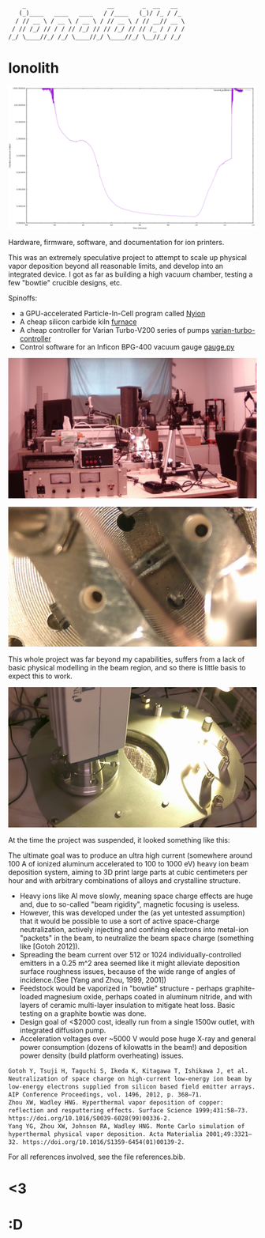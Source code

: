 
```
    _                       __        _  __   __  
   (_)____   ____   ____   / /____   (_)/ /_ / /_ 
  / // __ \ / __ \ / __ \ / // __ \ / // __// __ \
 / // /_/ // / / // /_/ // // /_/ // // /_ / / / /
/_/ \____//_/ /_/ \____//_/ \____//_/ \__//_/ /_/ 
```                                        

# Ionolith

![](data/second_pulldown.png)


Hardware, firmware, software, and documentation for ion printers.

This was an extremely speculative project to attempt to scale up physical vapor deposition beyond all reasonable limits, and develop into an integrated device. I got as far as building a high vacuum chamber, testing a few "bowtie" crucible designs, etc.

Spinoffs:

- a GPU-accelerated Particle-In-Cell program called [Nyion](https://github.com/0xDBFB7/Nyion) 
- A cheap silicon carbide kiln [furnace](https://0xdbfb7.com/furnace.html)
- A cheap controller for Varian Turbo-V200 series of pumps [varian-turbo-controller](https://github.com/0xDBFB7/varian-turbo-controller)
- Control software for an Inficon BPG-400 vacuum gauge [gauge.py](https://gist.github.com/0xDBFB7/7bd7048c6639270e6f291a2673903184)

![](documents/readme_media/my_photo-25.jpg)

![](documents/readme_media/my_photo-777.jpg)

This whole project was far beyond my capabilities, suffers from a lack of basic physical modelling in the beam region, and so there is little basis to expect this to work.

![](documents/readme_media/my_photo-10.jpg)

At the time the project was suspended, it looked something like this:

The ultimate goal was to produce an ultra high current (somewhere around 100 A of ionized aluminum accelerated to 100 to 1000 eV) heavy ion beam deposition system, aiming to 3D print large parts at cubic centimeters per hour and with arbitrary combinations of alloys and crystalline structure. 

  - Heavy ions like Al move slowly, meaning space charge effects are huge and, due to so-called "beam rigidity", magnetic focusing is useless.
  - However, this was developed under the (as yet untested assumption) that it would be possible to use a sort of active space-charge neutralization, actively injecting and confining electrons into metal-ion "packets" in the beam, to neutralize the beam space charge (something like [Gotoh 2012]).
  - Spreading the beam current over 512 or 1024 individually-controlled emitters in a 0.25 m^2 area seemed like it might alleviate deposition surface roughness issues, because of the wide range of angles of incidence.(See [Yang and Zhou, 1999, 2001])
  - Feedstock would be vaporized in "bowtie" structure - perhaps graphite-loaded magnesium oxide, perhaps coated in aluminum nitride, and with layers of ceramic multi-layer insulation to mitigate heat loss. Basic testing on a graphite bowtie was done.
  - Design goal of <$2000 cost, ideally run from a single 1500w outlet, with integrated diffusion pump.
  - Acceleration voltages over ~5000 V would pose huge X-ray and general power consumption (dozens of kilowatts in the beam!) and deposition power density (build platform overheating) issues.


```
Gotoh Y, Tsuji H, Taguchi S, Ikeda K, Kitagawa T, Ishikawa J, et al. Neutralization of space charge on high-current low-energy ion beam by low-energy electrons supplied from silicon based field emitter arrays. AIP Conference Proceedings, vol. 1496, 2012, p. 368–71.
Zhou XW, Wadley HNG. Hyperthermal vapor deposition of copper: reflection and resputtering effects. Surface Science 1999;431:58–73. https://doi.org/10.1016/S0039-6028(99)00336-2.
Yang YG, Zhou XW, Johnson RA, Wadley HNG. Monte Carlo simulation of hyperthermal physical vapor deposition. Acta Materialia 2001;49:3321–32. https://doi.org/10.1016/S1359-6454(01)00139-2.
```

For all references involved, see the file references.bib.


# <3     

# :D



